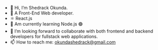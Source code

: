 - 👋 Hi, I’m Shedrack Okunda.
- 👀 A Front-End Web developer.
- ⚛️ React.js
- 🚀 Am currently learning Node.js 🟢
- 💞️ I’m looking forward to collaborate with both frontend and backend developers for fullstack web applications.
- 📫 How to reach me: okundashedrack@gmail.com

<!---
sheddyKE/sheddyKE is a ✨ special ✨ repository because its `README.md` (this file) appears on your GitHub profile.
You can click the Preview link to take a look at your changes.
--->
